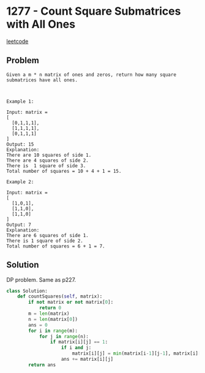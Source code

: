 # 1277 - Count Square Submatrices with All Ones

[leetcode](https://leetcode.com/problems/count-square-submatrices-with-all-ones/)

## Problem

    Given a m * n matrix of ones and zeros, return how many square submatrices have all ones.
    
     
    
    Example 1:
    
    Input: matrix =
    [
      [0,1,1,1],
      [1,1,1,1],
      [0,1,1,1]
    ]
    Output: 15
    Explanation: 
    There are 10 squares of side 1.
    There are 4 squares of side 2.
    There is  1 square of side 3.
    Total number of squares = 10 + 4 + 1 = 15.
    
    Example 2:
    
    Input: matrix = 
    [
      [1,0,1],
      [1,1,0],
      [1,1,0]
    ]
    Output: 7
    Explanation: 
    There are 6 squares of side 1.  
    There is 1 square of side 2. 
    Total number of squares = 6 + 1 = 7.

## Solution

DP problem. Same as p227.

```python
class Solution:
    def countSquares(self, matrix):
        if not matrix or not matrix[0]:
            return 0
        m = len(matrix)
        n = len(matrix[0])
        ans = 0
        for i in range(m):
            for j in range(n):
                if matrix[i][j] == 1:
                    if i and j:
                        matrix[i][j] = min(matrix[i-1][j-1], matrix[i][j-1], matrix[i-1][j]) + 1
                    ans += matrix[i][j]
        return ans
```
